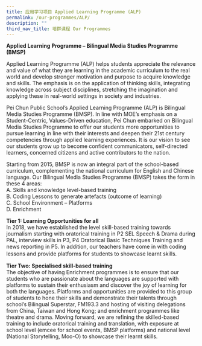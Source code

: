 ```yaml
---
title: 应用学习项目 Applied Learning Programme (ALP)
permalink: /our-programmes/ALP/
description: ""
third_nav_title: 培群课程 Our Programmes
---
```

<b>Applied Learning Programme – Bilingual Media Studies Programme (BMSP)</b>

Applied Learning Programme (ALP) helps students appreciate the relevance and value of what they are learning in the academic curriculum to the real world and develop stronger motivation and purpose to acquire knowledge and skills. The emphasis is on the application of thinking skills, integrating knowledge across subject disciplines, stretching the imagination and applying these in real-world settings in society and industries.

Pei Chun Public School’s Applied Learning Programme (ALP) is Bilingual Media Studies Programme (BMSP). In line with MOE’s emphasis on a Student-Centric, Values-Driven education, Pei Chun embarked on Bilingual Media Studies Programme to offer our students more opportunities to pursue learning in line with their interests and deepen their 21st century competencies through applied learning experiences. It is our vision to see our students grow up to become confident communicators, self-directed learners, concerned citizens and active contributors to the nation.

Starting from 2015, BMSP is now an integral part of the school-based curriculum, complementing the national curriculum for English and Chinese language. Our Bilingual Media Studies Programme (BMSP) takes the form in these 4 areas:<br>
A. Skills and knowledge level-based training <br>
B. Coding Lessons to generate artefacts (outcome of learning) <br>
C. School Environment – Platforms <br>
D. Enrichment 

<b>Tier 1: Learning Opportunities for all</b><br>
In 2018, we have established the level skill-based training towards journalism starting with oratorical training in P2 SEL Speech & Drama during PAL, interview skills in P3, P4 Oratorical Basic Techniques Training and news reporting in P5. In addition, our teachers have come in with coding lessons and provide platforms for students to showcase learnt skills.　

<b>Tier Two: Specialised skill-based training</b><br>
The objective of having Enrichment programmes is to ensure that our students who are passionate about the languages are supported with platforms to sustain their enthusiasm and discover the joy of learning for both the languages. Platforms and opportunities are provided to this group of students to hone their skills and demonstrate their talents through school’s Bilingual Superstar, FM193.3 and hosting of visiting delegations from China, Taiwan and Hong Kong; and enrichment programmes like theatre and drama. Moving forward, we are refining the skilled-based training to include oratorical training and translation, with exposure at school level (emcee for school events, BMSP platforms) and national level (National Storytelling, Moo-O) to showcase their learnt skills.